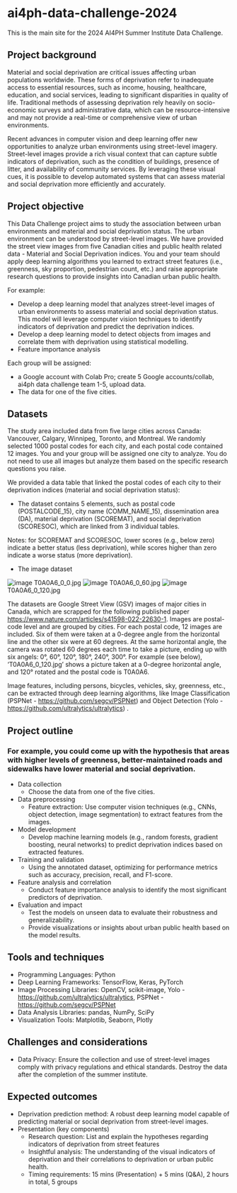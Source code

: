 # ai4ph-data-challenge-2024
This is the main site for the 2024 AI4PH Summer Institute Data Challenge.

## Project background
Material and social deprivation are critical issues affecting urban populations worldwide. These forms of deprivation refer to inadequate access to essential resources, such as income, housing, healthcare, education, and social services, leading to significant disparities in quality of life. Traditional methods of assessing deprivation rely heavily on socio-economic surveys and administrative data, which can be resource-intensive and may not provide a real-time or comprehensive view of urban environments.

Recent advances in computer vision and deep learning offer new opportunities to analyze urban environments using street-level imagery. Street-level images provide a rich visual context that can capture subtle indicators of deprivation, such as the condition of buildings, presence of litter, and availability of community services. By leveraging these visual cues, it is possible to develop automated systems that can assess material and social deprivation more efficiently and accurately.

## Project objective
This Data Challenge project aims to study the association between urban environments and material and social deprivation status. The urban environment can be understood by street-level images. We have provided the street view images from five Canadian cities and public health related data - Material and Social Deprivation indices. You and your team should apply deep learning algorithms you learned to extract street features (i.e., greenness, sky proportion, pedestrian count, etc.) and raise appropriate research questions to provide insights into Canadian urban public health.

For example: 
- Develop a deep learning model that analyzes street-level images of urban environments to assess material and social deprivation status. This model will leverage computer vision techniques to identify indicators of deprivation and predict the deprivation indices.
- Develop a deep learning model to detect objects from images and correlate them with deprivation using statistical modelling.
- Feature importance analysis

Each group will be assigned:
- a Google account with Colab Pro; create 5 Google accounts/collab, ai4ph data challenge team 1-5, upload data.
- The data for one of the five cities.

## Datasets

The study area included data from five large cities across Canada: Vancouver, Calgary, Winnipeg, Toronto, and Montreal. We randomly selected 1000 postal codes for each city, and each postal code contained 12 images. You and your group will be assigned one city to analyze. You do not need to use all images but analyze them based on the specific research questions you raise. 

We provided a data table that linked the postal codes of each city to their deprivation indices (material and social deprivation status):
- The dataset contains 5 elements, such as postal code (POSTALCODE_15), city name (COMM_NAME_15), dissemination area (DA), material deprivation (SCOREMAT), and social deprivation (SCORESOC), which are linked from 3 individual tables. 
		
Notes: for SCOREMAT and SCORESOC, lower scores (e.g., below zero) indicate a better status (less deprivation), while scores higher than zero indicate a worse status (more deprivation).

- The image dataset

![image](https://github.com/data-intelligence-for-health-lab/ai4ph-data-challenge-2024/assets/134657579/c3c5bdbc-78ff-4006-9db0-7bc4f25c6663) T0A0A6_0_0.jpg  ![image](https://github.com/data-intelligence-for-health-lab/ai4ph-data-challenge-2024/assets/134657579/1edc8048-51d5-4879-8e76-2142b50f53b9) T0A0A6_0_60.jpg  ![image](https://github.com/data-intelligence-for-health-lab/ai4ph-data-challenge-2024/assets/134657579/d41f8e2a-83fe-424a-9cd1-42d130252eef) T0A0A6_0_120.jpg



				



The datasets are Google Street View (GSV) images of major cities in Canada, which are scrapped for the following published paper https://www.nature.com/articles/s41598-022-22630-1. Images are postal-code level and are grouped by cities. For each postal code, 12 images are included. Six of them were taken at a 0-degree angle from the horizontal line and the other six were at 60 degrees. At the same horizontal angle, the camera was rotated 60 degrees each time to take a picture, ending up with six angels: 0°, 60°, 120°, 180°, 240°, 300°. For example (see below), ‘T0A0A6_0_120.jpg’ shows a picture taken at a 0-degree horizontal angle, and 120° rotated and the postal code is T0A0A6.

Image features, including persons, bicycles, vehicles, sky, greenness, etc., can be extracted through deep learning algorithms, like Image Classification (PSPNet - https://github.com/segcv/PSPNet) and Object Detection (Yolo - https://github.com/ultralytics/ultralytics) .

## Project outline
### For example, you could come up with the hypothesis that areas with higher levels of greenness, better-maintained roads and sidewalks have lower material and social deprivation.

- Data collection
  - Choose the data from one of the five cities.
- Data preprocessing
  - Feature extraction: Use computer vision techniques (e.g., CNNs, object detection, image segmentation) to extract features from the images.
- Model development
  - Develop machine learning models (e.g., random forests, gradient boosting, neural networks) to predict deprivation indices based on extracted features.
- Training and validation
  - Using the annotated dataset, optimizing for performance metrics such as accuracy, precision, recall, and F1-score.
- Feature analysis and correlation
  - Conduct feature importance analysis to identify the most significant predictors of deprivation.
- Evaluation and impact
  - Test the models on unseen data to evaluate their robustness and generalizability.
  - Provide visualizations or insights about urban public health based on the model results.

## Tools and techniques
- Programming Languages: Python
- Deep Learning Frameworks: TensorFlow, Keras, PyTorch
- Image Processing Libraries: OpenCV, scikit-image, Yolo - https://github.com/ultralytics/ultralytics, PSPNet - https://github.com/segcv/PSPNet
- Data Analysis Libraries: pandas, NumPy, SciPy
- Visualization Tools: Matplotlib, Seaborn, Plotly

## Challenges and considerations
- Data Privacy: Ensure the collection and use of street-level images comply with privacy regulations and ethical standards. Destroy the data after the completion of the summer institute. 
  
## Expected outcomes
- Deprivation prediction method: A robust deep learning model capable of predicting material or social deprivation from street-level images.
- Presentation (key components)
  - Research question: List and explain the hypotheses regarding indicators of deprivation from street features
  - Insightful analysis: The understanding of the visual indicators of deprivation and their correlations to deprivation or urban public health.
  - Timing requirements: 15 mins (Presentation) + 5 mins (Q&A), 2 hours in total, 5 groups

